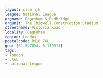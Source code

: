 ```yaml
---
layout: club.njk
league: National League
orgname: Dagenham & Redbridge
orgunit: The Chigwell Construction Stadium
streetname: Victoria Road
locality: Dagenham
region: London
postalcode: RM10 7XL
geo: [51.547804, 0.159913]
tags:
- london
- club
- national-league

---
```

